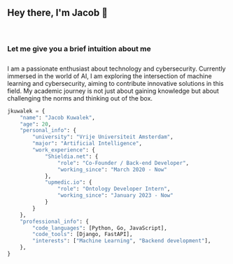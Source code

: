 <h2> Hey there, I'm Jacob 👋 </h2>

<div>
<h3 style="padding-top: 30px; margin-top: 30px;"> Let me give you a brief intuition about me</h3>
<p style="padding-top: 10px;">I am a passionate enthusiast about technology and cybersecurity. Currently immersed in the world of AI, I am exploring the intersection of machine learning and cybersecurity, aiming to contribute innovative solutions in this field. My academic journey is not just about gaining knowledge but about challenging the norms and thinking out of the box.</p>

    
```python
jkuwalek = {
    "name": "Jacob Kuwalek",
    "age": 20,
    "personal_info": {
        "university": "Vrije Universiteit Amsterdam",
        "major": "Artificial Intelligence",
        "work_experience": {
            "Shieldia.net": {
                "role": "Co-Founder / Back-end Developer",
                "working_since": "March 2020 - Now"
            },
            "upmedic.io": {
                "role": "Ontology Developer Intern",
                "working_since": "January 2023 - Now"
            }
        }
    },
    "professional_info": {
        "code_languages": [Python, Go, JavaScript],
        "code_tools": [Django, FastAPI],
        "interests": ["Machine Learning", "Backend development"],
    },
}
```
</div>